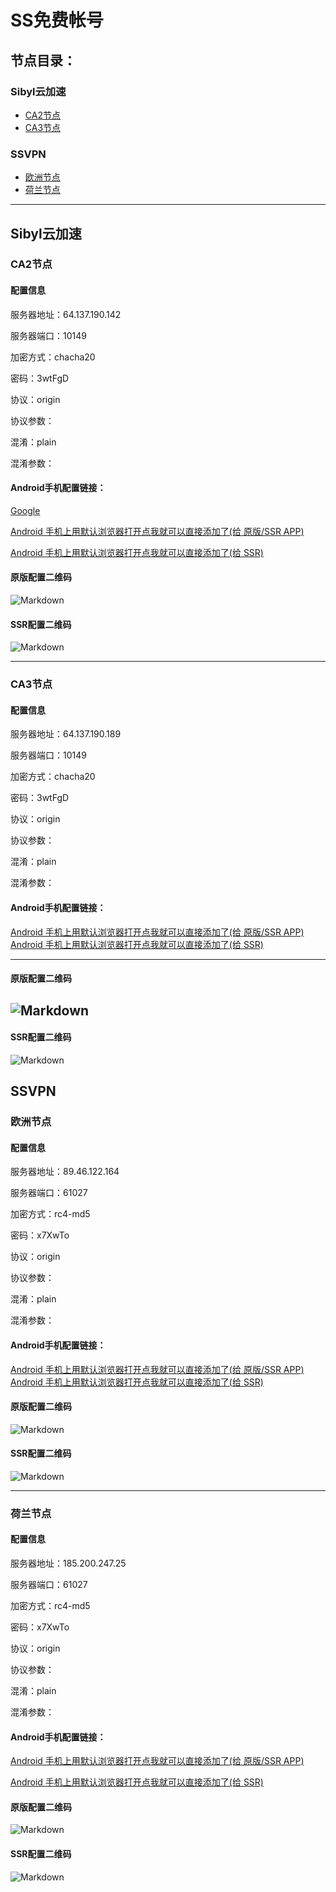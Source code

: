 # SS免费帐号
## 节点目录：
### Sibyl云加速
- [CA2节点](README.md#ca2节点)
- [CA3节点](README.md#ca3节点)
### SSVPN
- [欧洲节点](README.md#欧洲节点)
- [荷兰节点](README.md#荷兰节点)

******
## Sibyl云加速
### CA2节点
#### 配置信息

服务器地址：64.137.190.142

服务器端口：10149

加密方式：chacha20

密码：3wtFgD

协议：origin

协议参数：

混淆：plain

混淆参数：

####  Android手机配置链接：
[Google]: http://google.com/
[Google][]

[Android 手机上用默认浏览器打开点我就可以直接添加了(给 原版/SSR APP)](ss://Y2hhY2hhMjA6M3d0RmdEQDY0LjEzNy4xOTAuMTQyOjEwMTQ5)

[Android 手机上用默认浏览器打开点我就可以直接添加了(给 SSR)](ssr://NjQuMTM3LjE5MC4xNDI6MTAxNDk6b3JpZ2luOmNoYWNoYTIwOnBsYWluOk0zZDBSbWRFLz9vYmZzcGFyYW09JnByb3RvcGFyYW09JnJlbWFya3M9UTBFZ01nJmdyb3VwPVUybGllV3prdXBIbGlxRHBnSl9saFkzb3RMbm5pWWp2dklqbXVJWG10WUZTWldaeVpYTm9VMU1nNW8tUTVMNmI1cS1QNXB5STZhdVk2TDYtTWxUbXRZSHBoNF9ubW9UbXNMamt1WVhsaFkzb3RMbm5xNW52dklr)

#### 原版配置二维码
![Markdown](http://i4.piimg.com/579510/a0cce3d7aabf896e.png)

#### SSR配置二维码
![Markdown](http://i2.kiimg.com/579510/3a7d70362619b118.png)


*****
### CA3节点
#### 配置信息

服务器地址：64.137.190.189

服务器端口：10149

加密方式：chacha20

密码：3wtFgD

协议：origin

协议参数：

混淆：plain

混淆参数：

####  Android手机配置链接：

[Android 手机上用默认浏览器打开点我就可以直接添加了(给 原版/SSR APP)](ss://Y2hhY2hhMjA6M3d0RmdEQDY0LjEzNy4xOTAuMTg5OjEwMTQ5)
[Android 手机上用默认浏览器打开点我就可以直接添加了(给 SSR)](ssr://NjQuMTM3LjE5MC4xODk6MTAxNDk6b3JpZ2luOmNoYWNoYTIwOnBsYWluOk0zZDBSbWRFLz9vYmZzcGFyYW09JnByb3RvcGFyYW09JnJlbWFya3M9UTBFZ013Jmdyb3VwPVUybGllV3prdXBIbGlxRHBnSl9saFkzb3RMbm5pWWp2dklqbXVJWG10WUZTWldaeVpYTm9VMU1nNW8tUTVMNmI1cS1QNXB5STZhdVk2TDYtTWxUbXRZSHBoNF9ubW9UbXNMamt1WVhsaFkzb3RMbm5xNW52dklr)

----
#### 原版配置二维码
![Markdown](http://i1.buimg.com/579510/840daf6b6c9aefa4.png)
---
#### SSR配置二维码
![Markdown](http://i1.buimg.com/579510/685040fe2c33f4f1.png)


## SSVPN
### 欧洲节点
#### 配置信息

服务器地址：89.46.122.164

服务器端口：61027

加密方式：rc4-md5

密码：x7XwTo

协议：origin

协议参数：

混淆：plain

混淆参数：

####  Android手机配置链接：

[Android 手机上用默认浏览器打开点我就可以直接添加了(给 原版/SSR APP)](ss://cmM0LW1kNTp4N1h3VG9AODkuNDYuMTIyLjE2NDo2MTAyNw==)
[Android 手机上用默认浏览器打开点我就可以直接添加了(给 SSR)](ssr://ODkuNDYuMTIyLjE2NDo2MTAyNzpvcmlnaW46cmM0LW1kNTpwbGFpbjplRGRZZDFSdi8_b2Jmc3BhcmFtPSZwcm90b3BhcmFtPSZyZW1hcmtzPTVxeW41clN5NklxQzU0SzUmZ3JvdXA9YzNOMmNHNA)

#### 原版配置二维码
![Markdown](http://i2.kiimg.com/579510/e169bf8a3d09b4f2.png)

#### SSR配置二维码
![Markdown](http://i2.kiimg.com/579510/6fa249af3344c053.png)

----
### 荷兰节点
#### 配置信息

服务器地址：185.200.247.25

服务器端口：61027

加密方式：rc4-md5

密码：x7XwTo

协议：origin

协议参数：

混淆：plain

混淆参数：

####  Android手机配置链接：

[Android 手机上用默认浏览器打开点我就可以直接添加了(给 原版/SSR APP)](ss://cmM0LW1kNTp4N1h3VG9AMTg1LjIwMC4yNDcuMjU6NjEwMjc=)

[Android 手机上用默认浏览器打开点我就可以直接添加了(给 SSR)](ssr://MTg1LjIwMC4yNDcuMjU6NjEwMjc6b3JpZ2luOnJjNC1tZDU6cGxhaW46ZURkWWQxUnYvP29iZnNwYXJhbT0mcHJvdG9wYXJhbT0mcmVtYXJrcz02STIzNVlXdzZJcUM1NEs1Jmdyb3VwPWMzTjJjRzQ)

#### 原版配置二维码
![Markdown](http://i4.piimg.com/579510/a03840ccd18d72e4.png)

#### SSR配置二维码
![Markdown](http://i4.piimg.com/579510/c1539533651aea19.png)